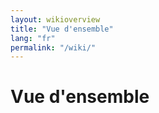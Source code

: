 ```yaml
---
layout: wikioverview
title: "Vue d'ensemble"
lang: "fr"
permalink: "/wiki/"
---
```

# Vue d'ensemble
